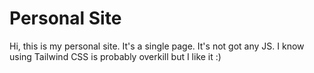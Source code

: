 # Personal Site
Hi, this is my personal site. It's a single page. It's not got any JS. I know using Tailwind CSS is probably overkill but I like it :)